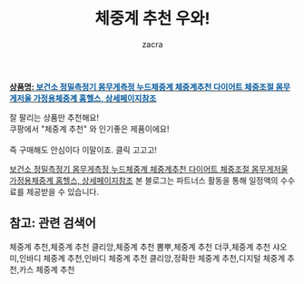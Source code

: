 ﻿---
layout: post
title:  "체중계 추천 우와!"
author: zacra
categories: [ 아이템 ]
tags: [체중계 추천,체중계 추천 클리앙,체중계 추천 뽐뿌,체중계 추천 더쿠,체중계 추천 샤오미,인바디 체중계 추천,인바디 체중계 추천 클리앙,정확한 체중계 추천,디지털 체중계 추천,카스 체중계 추천]
image: https://static.coupangcdn.com/image/vendor_inventory/1c8e/c1813850f7c2ef9785f64c8f1611939e79dc59e4a24f40cacd03048d6efb.jpg 
description: "쿠팡에서 체중계 추천 관련 상품으로 가장 잘팔리는 제품 중 하나라는 사실!!."
rating: 4.5
---

<a href="https://link.coupang.com/re/AFFSDP?lptag=AF8407795&pageKey=2361709183&itemId=4101064163&vendorItemId=72085024370&traceid=V0-153-dd25f52b6638f455"><b>상품명: <font color='#01579B'>보건소 정밀측정기 몸무게측정 누드체중계 체중계추천 다이어트 체중조절 몸무게저울 가정용체중계 홈헬스, 상세페이지참조</font></b></a>

잘 팔리는 상품만 추천해요!<br/>
쿠팡에서 "체중계 추천" 와 인기좋은 제품이에요!<br/><br/>
즉 구매해도 안심이다 이말이죠. 클릭 고고고! <br/>



<a href="https://link.coupang.com/re/AFFSDP?lptag=AF8407795&pageKey=2361709183&itemId=4101064163&vendorItemId=72085024370&traceid=V0-153-dd25f52b6638f455">보건소 정밀측정기 몸무게측정 누드체중계 체중계추천 다이어트 체중조절 몸무게저울 가정용체중계 홈헬스, 상세페이지참조</a>
본 블로그는 파트너스 활동을 통해 일정액의 수수료를 제공받을 수 있습니다.

## 참고: 관련 검색어    
체중계 추천,체중계 추천 클리앙,체중계 추천 뽐뿌,체중계 추천 더쿠,체중계 추천 샤오미,인바디 체중계 추천,인바디 체중계 추천 클리앙,정확한 체중계 추천,디지털 체중계 추천,카스 체중계 추천